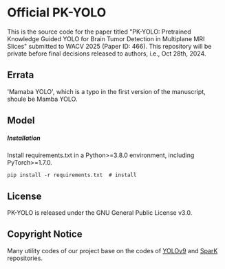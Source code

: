 # Official PK-YOLO
This is the source code for the paper titled "PK-YOLO: Pretrained Knowledge Guided YOLO for Brain Tumor Detection in Multiplane MRI Slices" submitted to WACV 2025 (Paper ID: 466). This repository will be private before final decisions released to authors, i.e., Oct 28th, 2024.

## Errata
'Mamaba YOLO', which is a typo in the first version of the manuscript, shoule be Mamba YOLO.

## Model

##### Installation
Install requirements.txt in a Python>=3.8.0 environment, including PyTorch>=1.7.0.
```
pip install -r requirements.txt  # install
```

## License
PK-YOLO is released under the GNU General Public License v3.0.

## Copyright Notice
Many utility codes of our project base on the codes of [YOLOv9](https://github.com/WongKinYiu/yolov9) and [SparK](https://github.com/DingXiaoH/RepVGG) repositories.
